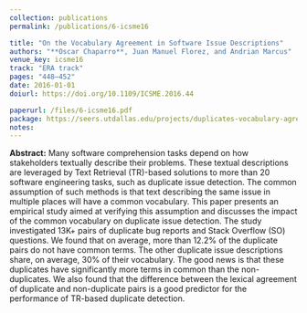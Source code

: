 ```yaml
---
collection: publications
permalink: /publications/6-icsme16

title: "On the Vocabulary Agreement in Software Issue Descriptions"
authors: "**Oscar Chaparro**, Juan Manuel Florez, and Andrian Marcus"
venue_key: icsme16
track: "ERA track"
pages: "448–452"
date: 2016-01-01
doiurl: https://doi.org/10.1109/ICSME.2016.44

paperurl: /files/6-icsme16.pdf
package: https://seers.utdallas.edu/projects/duplicates-vocabulary-agreement/
notes:
---
```


**Abstract:** Many software comprehension tasks depend on how stakeholders textually describe their problems. These textual descriptions are leveraged by Text Retrieval (TR)-based solutions to more than 20 software engineering tasks, such as duplicate issue detection. The common assumption of such methods is that text describing the same issue in multiple places will have a common vocabulary. This paper presents an empirical study aimed at verifying this assumption and discusses the impact of the common vocabulary on duplicate issue detection. The study investigated 13K+ pairs of duplicate bug reports and Stack Overflow (SO) questions. We found that on average, more than 12.2% of the duplicate pairs do not have common terms. The other duplicate issue descriptions share, on average, 30% of their vocabulary. The good news is that these duplicates have significantly more terms in common than the non-duplicates. We also found that the difference between the lexical agreement of duplicate and non-duplicate pairs is a good predictor for the performance of TR-based duplicate detection. 